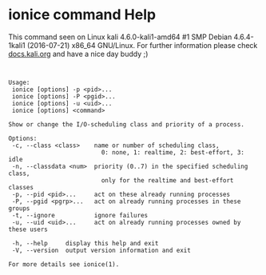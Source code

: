# ionice command Help
 
 This command seen on Linux kali 4.6.0-kali1-amd64 #1 SMP Debian 4.6.4-1kali1 (2016-07-21) x86_64 GNU/Linux. For further information please check [docs.kali.org](docs.kali.org) and have a nice day buddy ;) 

~~~


Usage:
 ionice [options] -p <pid>...
 ionice [options] -P <pgid>...
 ionice [options] -u <uid>...
 ionice [options] <command>

Show or change the I/O-scheduling class and priority of a process.

Options:
 -c, --class <class>    name or number of scheduling class,
                          0: none, 1: realtime, 2: best-effort, 3: idle
 -n, --classdata <num>  priority (0..7) in the specified scheduling class,
                          only for the realtime and best-effort classes
 -p, --pid <pid>...     act on these already running processes
 -P, --pgid <pgrp>...   act on already running processes in these groups
 -t, --ignore           ignore failures
 -u, --uid <uid>...     act on already running processes owned by these users

 -h, --help     display this help and exit
 -V, --version  output version information and exit

For more details see ionice(1).

~~~
